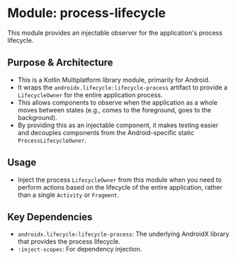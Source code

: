 # Module: process-lifecycle

This module provides an injectable observer for the application's process lifecycle.

## Purpose & Architecture

- This is a Kotlin Multiplatform library module, primarily for Android.
- It wraps the `androidx.lifecycle:lifecycle-process` artifact to provide a `LifecycleOwner` for the entire application process.
- This allows components to observe when the application as a whole moves between states (e.g., comes to the foreground, goes to the background).
- By providing this as an injectable component, it makes testing easier and decouples components from the Android-specific static `ProcessLifecycleOwner`.

## Usage

- Inject the process `LifecycleOwner` from this module when you need to perform actions based on the lifecycle of the entire application, rather than a single `Activity` or `Fragment`.

## Key Dependencies

- `androidx.lifecycle:lifecycle-process`: The underlying AndroidX library that provides the process lifecycle.
- `:inject-scopes`: For dependency injection.
